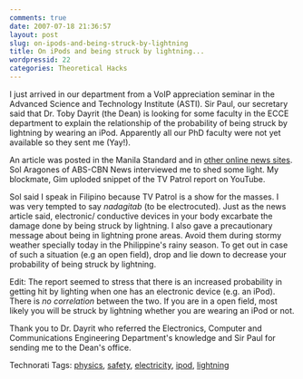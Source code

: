 ```yaml
---
comments: true
date: 2007-07-18 21:36:57
layout: post
slug: on-ipods-and-being-struck-by-lightning
title: On iPods and being struck by lightning...
wordpressid: 22
categories: Theoretical Hacks
---
```


I just arrived in our department from a VoIP appreciation seminar in the Advanced Science and Technology Institute (ASTI).  Sir Paul, our secretary said that Dr. Toby Dayrit (the Dean) is looking for some faculty in the ECCE department to explain the relationship of the probability of being struck by lightning by wearing an iPod.  Apparently all our PhD faculty were not yet available so they sent me (Yay!).

An article was posted in the Manila Standard and in [other online news sites](http://www.boston.com/business/personaltech/articles/2007/07/12/doctor_warns_against_using_ipods_in_a_lightning_storm/). Sol Aragones of ABS-CBN News interviewed me to shed some light. My blockmate, Gim uploded snippet of the TV Patrol report on YouTube.

Sol said I speak in Filipino because TV Patrol is a show for the masses. I was very tempted to say _nadagitab_ (to be electrocuted). Just as the news article said, electronic/ conductive devices in your body excarbate the damage done by being struck by lightning. I also gave a precautionary message about being in lightning prone areas. Avoid them during stormy weather specially today in the Philippine's rainy season. To get out in case of such a situation (e.g an open field), drop and lie down to decrease your probability of being struck by lightning.

Edit: The report seemed to stress that there is an increased probability in getting hit by lighting when one has an electronic device (e.g. an iPod).  There is _no correlation_ between the two. If you are in a open field, most likely you will be struck by lightning whether you are wearing an iPod or not.

Thank you to Dr. Dayrit who referred the Electronics, Computer and Communications Engineering Department's knowledge and Sir Paul for sending me to the Dean's office.

Technorati Tags: [physics](http://technorati.com/tag/physics), [safety](http://technorati.com/tag/safety), [electricity](http://technorati.com/tag/electricity), [ipod](http://technorati.com/tag/ipod), [lightning](http://technorati.com/tag/lightning)
